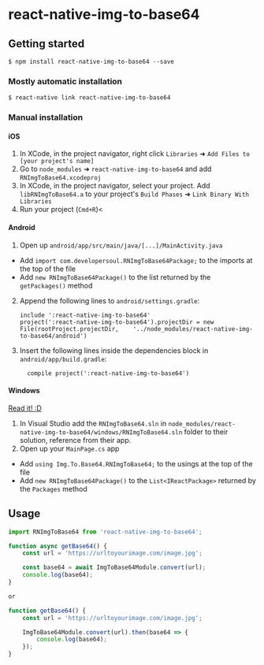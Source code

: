 
# react-native-img-to-base64

## Getting started

`$ npm install react-native-img-to-base64 --save`

### Mostly automatic installation

`$ react-native link react-native-img-to-base64`

### Manual installation


#### iOS

1. In XCode, in the project navigator, right click `Libraries` ➜ `Add Files to [your project's name]`
2. Go to `node_modules` ➜ `react-native-img-to-base64` and add `RNImgToBase64.xcodeproj`
3. In XCode, in the project navigator, select your project. Add `libRNImgToBase64.a` to your project's `Build Phases` ➜ `Link Binary With Libraries`
4. Run your project (`Cmd+R`)<

#### Android

1. Open up `android/app/src/main/java/[...]/MainActivity.java`
  - Add `import com.developersoul.RNImgToBase64Package;` to the imports at the top of the file
  - Add `new RNImgToBase64Package()` to the list returned by the `getPackages()` method
2. Append the following lines to `android/settings.gradle`:
  	```
  	include ':react-native-img-to-base64'
  	project(':react-native-img-to-base64').projectDir = new File(rootProject.projectDir, 	'../node_modules/react-native-img-to-base64/android')
  	```
3. Insert the following lines inside the dependencies block in `android/app/build.gradle`:
  	```
      compile project(':react-native-img-to-base64')
  	```

#### Windows
[Read it! :D](https://github.com/ReactWindows/react-native)

1. In Visual Studio add the `RNImgToBase64.sln` in `node_modules/react-native-img-to-base64/windows/RNImgToBase64.sln` folder to their solution, reference from their app.
2. Open up your `MainPage.cs` app
  - Add `using Img.To.Base64.RNImgToBase64;` to the usings at the top of the file
  - Add `new RNImgToBase64Package()` to the `List<IReactPackage>` returned by the `Packages` method


## Usage
```javascript
import RNImgToBase64 from 'react-native-img-to-base64';

function async getBase64() {
	const url = 'https://urltoyourimage.com/image.jpg';

	const base64 = await ImgToBase64Module.convert(url);
	console.log(base64);
}

or

function getBase64() {
	const url = 'https://urltoyourimage.com/image.jpg';

	ImgToBase64Module.convert(url).then(base64 => {
		console.log(base64);
	});
}

```
